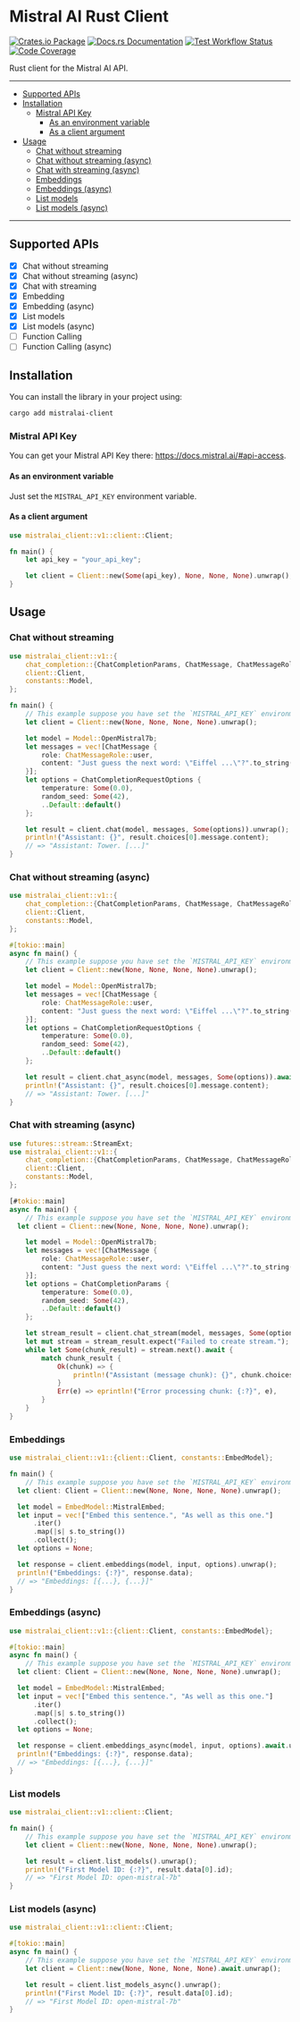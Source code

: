 # Mistral AI Rust Client

[![Crates.io Package](https://img.shields.io/crates/v/mistralai-client?style=for-the-badge)](https://crates.io/crates/mistralai-client)
[![Docs.rs Documentation](https://img.shields.io/docsrs/mistralai-client/latest?style=for-the-badge)](https://docs.rs/mistralai-client/latest/mistralai-client)
[![Test Workflow Status](https://img.shields.io/github/actions/workflow/status/ivangabriele/mistralai-client-rs/test.yml?label=CI&style=for-the-badge)](https://github.com/ivangabriele/mistralai-client-rs/actions?query=branch%3Amain+workflow%3ATest++)
[![Code Coverage](https://img.shields.io/codecov/c/github/ivangabriele/mistralai-client-rs/main?label=Cov&style=for-the-badge)](https://app.codecov.io/github/ivangabriele/mistralai-client-rs)

Rust client for the Mistral AI API.

---

- [Supported APIs](#supported-apis)
- [Installation](#installation)
  - [Mistral API Key](#mistral-api-key)
    - [As an environment variable](#as-an-environment-variable)
    - [As a client argument](#as-a-client-argument)
- [Usage](#usage)
  - [Chat without streaming](#chat-without-streaming)
  - [Chat without streaming (async)](#chat-without-streaming-async)
  - [Chat with streaming (async)](#chat-with-streaming-async)
  - [Embeddings](#embeddings)
  - [Embeddings (async)](#embeddings-async)
  - [List models](#list-models)
  - [List models (async)](#list-models-async)

---

## Supported APIs

- [x] Chat without streaming
- [x] Chat without streaming (async)
- [x] Chat with streaming
- [x] Embedding
- [x] Embedding (async)
- [x] List models
- [x] List models (async)
- [ ] Function Calling
- [ ] Function Calling (async)

## Installation

You can install the library in your project using:

```sh
cargo add mistralai-client
```

### Mistral API Key

You can get your Mistral API Key there: <https://docs.mistral.ai/#api-access>.

#### As an environment variable

Just set the `MISTRAL_API_KEY` environment variable.

#### As a client argument

```rs
use mistralai_client::v1::client::Client;

fn main() {
    let api_key = "your_api_key";

    let client = Client::new(Some(api_key), None, None, None).unwrap();
}
```

## Usage

### Chat without streaming

```rs
use mistralai_client::v1::{
    chat_completion::{ChatCompletionParams, ChatMessage, ChatMessageRole},
    client::Client,
    constants::Model,
};

fn main() {
    // This example suppose you have set the `MISTRAL_API_KEY` environment variable.
    let client = Client::new(None, None, None, None).unwrap();

    let model = Model::OpenMistral7b;
    let messages = vec![ChatMessage {
        role: ChatMessageRole::user,
        content: "Just guess the next word: \"Eiffel ...\"?".to_string(),
    }];
    let options = ChatCompletionRequestOptions {
        temperature: Some(0.0),
        random_seed: Some(42),
        ..Default::default()
    };

    let result = client.chat(model, messages, Some(options)).unwrap();
    println!("Assistant: {}", result.choices[0].message.content);
    // => "Assistant: Tower. [...]"
}
```

### Chat without streaming (async)

```rs
use mistralai_client::v1::{
    chat_completion::{ChatCompletionParams, ChatMessage, ChatMessageRole},
    client::Client,
    constants::Model,
};

#[tokio::main]
async fn main() {
    // This example suppose you have set the `MISTRAL_API_KEY` environment variable.
    let client = Client::new(None, None, None, None).unwrap();

    let model = Model::OpenMistral7b;
    let messages = vec![ChatMessage {
        role: ChatMessageRole::user,
        content: "Just guess the next word: \"Eiffel ...\"?".to_string(),
    }];
    let options = ChatCompletionRequestOptions {
        temperature: Some(0.0),
        random_seed: Some(42),
        ..Default::default()
    };

    let result = client.chat_async(model, messages, Some(options)).await.unwrap();
    println!("Assistant: {}", result.choices[0].message.content);
    // => "Assistant: Tower. [...]"
}
```

### Chat with streaming (async)

```rs
use futures::stream::StreamExt;
use mistralai_client::v1::{
    chat_completion::{ChatCompletionParams, ChatMessage, ChatMessageRole},
    client::Client,
    constants::Model,
};

[#tokio::main]
async fn main() {
    // This example suppose you have set the `MISTRAL_API_KEY` environment variable.
  let client = Client::new(None, None, None, None).unwrap();

    let model = Model::OpenMistral7b;
    let messages = vec![ChatMessage {
        role: ChatMessageRole::user,
        content: "Just guess the next word: \"Eiffel ...\"?".to_string(),
    }];
    let options = ChatCompletionParams {
        temperature: Some(0.0),
        random_seed: Some(42),
        ..Default::default()
    };

    let stream_result = client.chat_stream(model, messages, Some(options)).await;
    let mut stream = stream_result.expect("Failed to create stream.");
    while let Some(chunk_result) = stream.next().await {
        match chunk_result {
            Ok(chunk) => {
                println!("Assistant (message chunk): {}", chunk.choices[0].delta.content);
            }
            Err(e) => eprintln!("Error processing chunk: {:?}", e),
        }
    }
}
```

### Embeddings

```rs
use mistralai_client::v1::{client::Client, constants::EmbedModel};

fn main() {
    // This example suppose you have set the `MISTRAL_API_KEY` environment variable.
  let client: Client = Client::new(None, None, None, None).unwrap();

  let model = EmbedModel::MistralEmbed;
  let input = vec!["Embed this sentence.", "As well as this one."]
      .iter()
      .map(|s| s.to_string())
      .collect();
  let options = None;

  let response = client.embeddings(model, input, options).unwrap();
  println!("Embeddings: {:?}", response.data);
  // => "Embeddings: [{...}, {...}]"
}
```

### Embeddings (async)

```rs
use mistralai_client::v1::{client::Client, constants::EmbedModel};

#[tokio::main]
async fn main() {
    // This example suppose you have set the `MISTRAL_API_KEY` environment variable.
  let client: Client = Client::new(None, None, None, None).unwrap();

  let model = EmbedModel::MistralEmbed;
  let input = vec!["Embed this sentence.", "As well as this one."]
      .iter()
      .map(|s| s.to_string())
      .collect();
  let options = None;

  let response = client.embeddings_async(model, input, options).await.unwrap();
  println!("Embeddings: {:?}", response.data);
  // => "Embeddings: [{...}, {...}]"
}
```

### List models

```rs
use mistralai_client::v1::client::Client;

fn main() {
    // This example suppose you have set the `MISTRAL_API_KEY` environment variable.
    let client = Client::new(None, None, None, None).unwrap();

    let result = client.list_models().unwrap();
    println!("First Model ID: {:?}", result.data[0].id);
    // => "First Model ID: open-mistral-7b"
}
```

### List models (async)

```rs
use mistralai_client::v1::client::Client;

#[tokio::main]
async fn main() {
    // This example suppose you have set the `MISTRAL_API_KEY` environment variable.
    let client = Client::new(None, None, None, None).await.unwrap();

    let result = client.list_models_async().unwrap();
    println!("First Model ID: {:?}", result.data[0].id);
    // => "First Model ID: open-mistral-7b"
}
```
